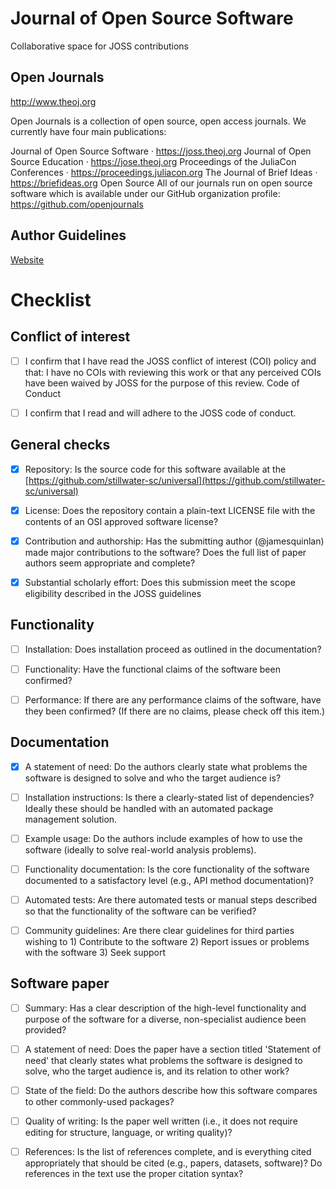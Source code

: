 # Journal of Open Source Software

Collaborative space for JOSS contributions

## Open Journals

http://www.theoj.org

Open Journals is a collection of open source, open access journals. We currently have four main publications:

Journal of Open Source Software · https://joss.theoj.org
Journal of Open Source Education · https://jose.theoj.org
Proceedings of the JuliaCon Conferences · https://proceedings.juliacon.org
The Journal of Brief Ideas · https://briefideas.org
Open Source
All of our journals run on open source software which is available under our GitHub organization profile: https://github.com/openjournals

## Author Guidelines

[Website](https://joss.theoj.org/papers/10.21105/joss.04949)





# Checklist

## Conflict of interest

- [ ]  I confirm that I have read the JOSS conflict of interest (COI) policy and that: I have no COIs with reviewing this work or that any perceived COIs have been waived by JOSS for the purpose of this review.
Code of Conduct

- [ ]   I confirm that I read and will adhere to the JOSS code of conduct.


## General checks

- [x]   Repository: Is the source code for this software available at the [https://github.com/stillwater-sc/universal](https://github.com/stillwater-sc/universal)
  
  
- [x]   License: Does the repository contain a plain-text LICENSE file with the contents of an OSI approved software license?
  
- [x] Contribution and authorship: Has the submitting author (@jamesquinlan) made major contributions to the software? Does the full list of paper authors seem appropriate and complete?
  
- [x] Substantial scholarly effort: Does this submission meet the scope eligibility described in the JOSS guidelines


## Functionality

- [ ]   Installation: Does installation proceed as outlined in the documentation?
  
 - [ ]  Functionality: Have the functional claims of the software been confirmed?
  
 - [ ]  Performance: If there are any performance claims of the software, have they been confirmed? (If there are no claims, please check off this item.)


## Documentation

 - [x]  A statement of need: Do the authors clearly state what problems the software is designed to solve and who the target audience is?
  
 - [ ]  Installation instructions: Is there a clearly-stated list of dependencies? Ideally these should be handled with an automated package management solution.
  
- [ ]   Example usage: Do the authors include examples of how to use the software (ideally to solve real-world analysis problems).
  
- [ ]   Functionality documentation: Is the core functionality of the software documented to a satisfactory level (e.g., API method documentation)?
  
- [ ]   Automated tests: Are there automated tests or manual steps described so that the functionality of the software can be verified?
  
 - [ ]  Community guidelines: Are there clear guidelines for third parties wishing to 1) Contribute to the software 2) Report issues or problems with the software 3) Seek support


## Software paper

- [ ]   Summary: Has a clear description of the high-level functionality and purpose of the software for a diverse, non-specialist audience been provided?
  
- [ ]   A statement of need: Does the paper have a section titled 'Statement of need' that clearly states what problems the software is designed to solve, who the target audience is, and its relation to other work?
  
- [ ]   State of the field: Do the authors describe how this software compares to other commonly-used packages?
  
- [ ]   Quality of writing: Is the paper well written (i.e., it does not require editing for structure, language, or writing quality)?
  
- [ ]   References: Is the list of references complete, and is everything cited appropriately that should be cited (e.g., papers, datasets, software)? Do references in the text use the proper citation syntax?

